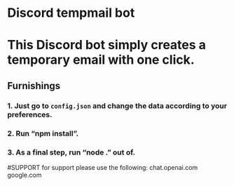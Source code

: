 # Discord tempmail bot

# This Discord bot simply creates a temporary email with one click.

## Furnishings

### 1. Just go to `config.json` and change the data according to your preferences.
### 2. Run “npm install”.
### 3. As a final step, run “node .” out of.

#SUPPORT
for support please use the following:
chat.openai.com
google.com
